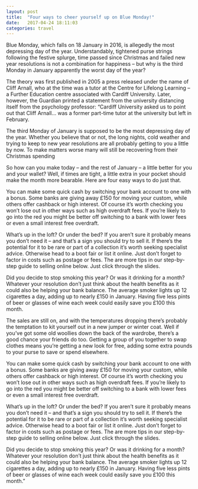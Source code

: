 ```yaml
---
layout: post
title:  "Four ways to cheer yourself up on Blue Monday!"
date:   2017-04-24 18:11:03
categories: travel
---
```


Blue Monday, which falls on 18 January in 2016, is allegedly the most depressing day of the year. Understandably, tightened purse strings following the festive splurge, time passed since Christmas and failed new year resolutions is not a combination for happiness – but why is the third Monday in January apparently the worst day of the year?

The theory was first published in 2005 a press released under the name of Cliff Arnall, who at the time was a tutor at the Centre for Lifelong Learning – a Further Education centre associated with Cardiff University. Later, however, the Guardian printed a statement from the university distancing itself from the psychology professor: “Cardiff University asked us to point out that Cliff Arnall… was a former part-time tutor at the university but left in February.

The third Monday of January is supposed to be the most depressing day of the year. Whether you believe that or not, the long nights, cold weather and trying to keep to new year resolutions are all probably getting to you a little by now. To make matters worse many will still be recovering from their Christmas spending

So how can you make today – and the rest of January – a little better for you and your wallet? Well, if times are tight, a little extra in your pocket should make the month more bearable. Here are four easy ways to do just that.

You can make some quick cash by switching your bank account to one with a bonus. Some banks are giving away £150 for moving your custom, while others offer cashback or high interest. Of course it’s worth checking you won’t lose out in other ways such as high overdraft fees. If you’re likely to go into the red you might be better off switching to a bank with lower fees or even a small interest free overdraft.

What’s up in the loft? Or under the bed? If you aren’t sure it probably means you don’t need it – and that’s a sign you should try to sell it. If there’s the potential for it to be rare or part of a collection it’s worth seeking specialist advice. Otherwise head to a boot fair or list it online. Just don’t forget to factor in costs such as postage or fees. The are more tips in our step-by-step guide to selling online below. Just click through the slides.

Did you decide to stop smoking this year? Or was it drinking for a month? Whatever your resolution don’t just think about the health benefits as it could also be helping your bank balance. The average smoker lights up 12 cigarettes a day, adding up to nearly £150 in January. Having five less pints of beer or glasses of wine each week could easily save you £100 this month.

The sales are still on, and with the temperatures dropping there’s probably the temptation to kit yourself out in a new jumper or winter coat. Well if you’ve got some old woollies down the back of the wardrobe, there’s a good chance your friends do too. Getting a group of you together to swap clothes means you’re getting a new look for free, adding some extra pounds to your purse to save or spend elsewhere.

You can make some quick cash by switching your bank account to one with a bonus. Some banks are giving away £150 for moving your custom, while others offer cashback or high interest. Of course it’s worth checking you won’t lose out in other ways such as high overdraft fees. If you’re likely to go into the red you might be better off switching to a bank with lower fees or even a small interest free overdraft.

What’s up in the loft? Or under the bed? If you aren’t sure it probably means you don’t need it – and that’s a sign you should try to sell it. If there’s the potential for it to be rare or part of a collection it’s worth seeking specialist advice. Otherwise head to a boot fair or list it online. Just don’t forget to factor in costs such as postage or fees. The are more tips in our step-by-step guide to selling online below. Just click through the slides.

Did you decide to stop smoking this year? Or was it drinking for a month? Whatever your resolution don’t just think about the health benefits as it could also be helping your bank balance. The average smoker lights up 12 cigarettes a day, adding up to nearly £150 in January. Having five less pints of beer or glasses of wine each week could easily save you £100 this month.”